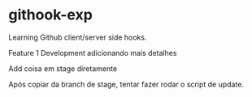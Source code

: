 # githook-exp
Learning Github client/server side hooks.

Feature 1 Development adicionando mais detalhes

Add coisa em stage diretamente

Após copiar da branch de stage, tentar fazer rodar o script de update. 